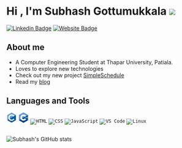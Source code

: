 
# Hi , I'm Subhash Gottumukkala <img src="https://media.giphy.com/media/hvRJCLFzcasrR4ia7z/giphy.gif" width="35">

[![Linkedin Badge](https://img.shields.io/badge/-LinkedIn-0e76a8?style=flat-square&logo=Linkedin&logoColor=white)](https://linkedin.com/in/subhashgottumukkala)
[![Website Badge](https://img.shields.io/badge/Website-3b5998?style=flat-square&logo=google-chrome&logoColor=white)](https://subhashh.tech/)

## About me

- A Computer Engineering Student at Thapar University, Patiala.
- Loves to explore new technologies
- Check out my new project [SimpleSchedule](https://schedule.subhashh.tech)
- Read my [blog](https://subhashh.tech)

## Languages and Tools
<code><img height="27" src="https://raw.githubusercontent.com/devicons/devicon/master/icons/c/c-original.svg" alt="c-language"></code>
<code><img height="27" src="https://raw.githubusercontent.com/devicons/devicon/master/icons/cplusplus/cplusplus-original.svg" alt="cpp"></code>
<code><img height="27" src="https://cdn.jsdelivr.net/gh/devicons/devicon/icons/html5/html5-plain-wordmark.svg" alt="HTML"></code>
<code><img height="27" src="https://cdn.jsdelivr.net/gh/devicons/devicon/icons/css3/css3-plain-wordmark.svg" alt="CSS"></code>
<code><img height="27" src="https://cdn.jsdelivr.net/gh/devicons/devicon/icons/javascript/javascript-original.svg" alt="JavaScript"/></code>
<code><img height="27" src="https://cdn.jsdelivr.net/gh/devicons/devicon/icons/vscode/vscode-original.svg" alt="VS Code"></code>
<code><img height="27" src="https://cdn.jsdelivr.net/gh/devicons/devicon/icons/linux/linux-original.svg" alt="Linux"></code>

##

![Subhash's GitHub stats](https://github-readme-stats.vercel.app/api?username=subhashhhhhh&hide=prs,issues&show_icons=true&theme=dark)
